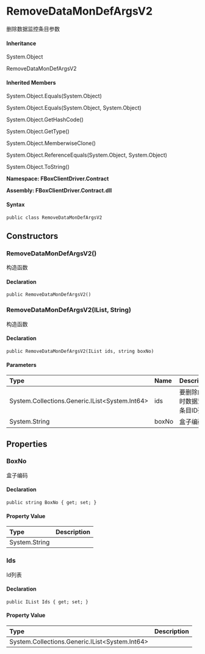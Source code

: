 # RemoveDataMonDefArgsV2

删除数据监控条目参数

#### Inheritance

System.Object

RemoveDataMonDefArgsV2

#### Inherited Members

System.Object.Equals\(System.Object\)

System.Object.Equals\(System.Object, System.Object\)

System.Object.GetHashCode\(\)

System.Object.GetType\(\)

System.Object.MemberwiseClone\(\)

System.Object.ReferenceEquals\(System.Object, System.Object\)

System.Object.ToString\(\)

**Namespace: FBoxClientDriver.Contract**

**Assembly: FBoxClientDriver.Contract.dll**

#### Syntax <a id="FBoxClientDriver_Contract_RemoveDataMonDefArgsV2_syntax"></a>

```text
public class RemoveDataMonDefArgsV2
```

## Constructors <a id="constructors"></a>

### RemoveDataMonDefArgsV2\(\) <a id="FBoxClientDriver_Contract_RemoveDataMonDefArgsV2__ctor"></a>

构造函数

#### Declaration

```text
public RemoveDataMonDefArgsV2()
```

### RemoveDataMonDefArgsV2\(IList, String\) <a id="FBoxClientDriver_Contract_RemoveDataMonDefArgsV2__ctor_System_Collections_Generic_IList_System_Int64__System_String_"></a>

构造函数

#### Declaration

```text
public RemoveDataMonDefArgsV2(IList ids, string boxNo)
```

#### Parameters

| Type | Name | Description |
| :--- | :--- | :--- |
| System.Collections.Generic.IList&lt;System.Int64&gt; | ids | 要删除的实时数据监控条目ID列表 |
| System.String | boxNo | 盒子编码 |

## Properties <a id="properties"></a>

### BoxNo <a id="FBoxClientDriver_Contract_RemoveDataMonDefArgsV2_BoxNo"></a>

盒子编码

#### Declaration

```text
public string BoxNo { get; set; }
```

#### Property Value

| Type | Description |
| :--- | :--- |
| System.String |  |

### Ids <a id="FBoxClientDriver_Contract_RemoveDataMonDefArgsV2_Ids"></a>

Id列表

#### Declaration

```text
public IList Ids { get; set; }
```

#### Property Value

| Type | Description |
| :--- | :--- |
| System.Collections.Generic.IList&lt;System.Int64&gt; |  |


